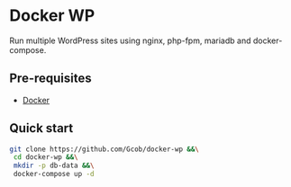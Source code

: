 # Docker WP

Run multiple WordPress sites using nginx, php-fpm, mariadb and docker-compose.

## Pre-requisites

* [Docker](https://docs.docker.com/get-docker/)

## Quick start

```bash
git clone https://github.com/Gcob/docker-wp &&\
 cd docker-wp &&\
 mkdir -p db-data &&\
 docker-compose up -d
```
